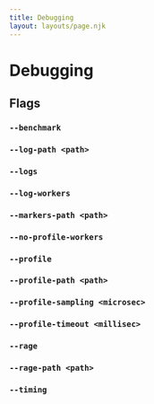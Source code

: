 ```yaml
---
title: Debugging
layout: layouts/page.njk
---
```


# Debugging

## Flags

### `--benchmark`

### `--log-path <path>`

### `--logs`

### `--log-workers`

### `--markers-path <path>`

### `--no-profile-workers`

### `--profile`

### `--profile-path <path>`

### `--profile-sampling <microsec>`

### `--profile-timeout <millisec>`

### `--rage`

### `--rage-path <path>`

### `--timing`
